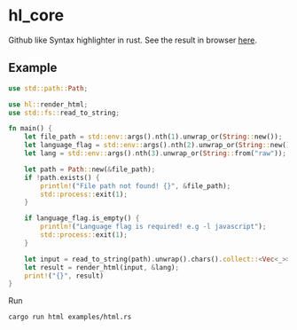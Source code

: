 # hl_core

Github like Syntax highlighter in rust. See the result in browser [here](https://play.tailwindcss.com/JevzqYGpuH).

## Example

```rust
use std::path::Path;

use hl::render_html;
use std::fs::read_to_string;

fn main() {
    let file_path = std::env::args().nth(1).unwrap_or(String::new());
    let language_flag = std::env::args().nth(2).unwrap_or(String::new());
    let lang = std::env::args().nth(3).unwrap_or(String::from("raw"));

    let path = Path::new(&file_path);
    if !path.exists() {
        println!("File path not found! {}", &file_path);
        std::process::exit(1);
    }

    if language_flag.is_empty() {
        println!("Language flag is required! e.g -l javascript");
        std::process::exit(1);
    }

    let input = read_to_string(path).unwrap().chars().collect::<Vec<_>>();
    let result = render_html(input, &lang);
    print!("{}", result)
}
```

Run
```bash
cargo run html examples/html.rs
```
